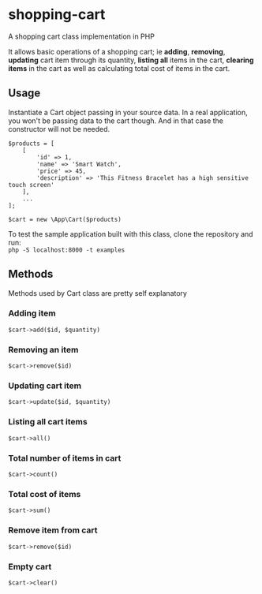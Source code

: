 # shopping-cart
A shopping cart class implementation in PHP


It allows basic operations of a shopping cart; ie **adding**, **removing**, **updating** cart item through its quantity, **listing all** items in the cart, **clearing items** in the cart as well as calculating total cost of items in the cart.


## Usage

Instantiate a Cart object passing in your source data.
In a real application, you won't be passing data to the cart though. And in that case the constructor will not be needed.

``` 
$products = [
	[
		'id' => 1, 
		'name' => 'Smart Watch', 
		'price' => 45,  
		'description' => 'This Fitness Bracelet has a high sensitive touch screen'
	],
	...
];

$cart = new \App\Cart($products)

```
To test the sample application built with this class, clone the repository and run:\
`php -S localhost:8000 -t examples`

## Methods

Methods used by Cart class are pretty self explanatory

### Adding item

```$cart->add($id, $quantity)```

### Removing an item

```$cart->remove($id)```

### Updating cart item
```$cart->update($id, $quantity)```

### Listing all cart items

```$cart->all()```

### Total number of items in cart

```$cart->count()```

### Total cost of items

```$cart->sum()```

### Remove item from cart

```$cart->remove($id)```

### Empty cart

```$cart->clear()```
